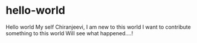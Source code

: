 # hello-world
Hello world
My self Chiranjeevi, I am new to this world
I want to contribute something to this world
Will see what happened....!
